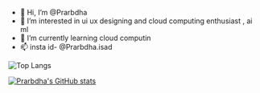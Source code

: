 - 👋 Hi, I’m @Prarbdha
- 👀 I’m interested in ui ux designing and cloud computing enthusiast , ai ml
- 🌱 I’m currently learning cloud computin
- 📫 insta id- @Prarbdha.isad



![Top Langs](https://github-readme-stats-plum-delta-91.vercel.app/api/top-langs/?username=Prarbdha&langs_count=8)

[![Prarbdha's GitHub stats](https://github-readme-stats-plum-delta-91.vercel.app/api?username=Prarbdha)](https://github.com/Prarbdha/github-readme-stats)


<!---
Prarbdha/Prarbdha is a ✨ special ✨ repository because its `README.md` (this file) appears on your GitHub profile.
You can click the Preview link to take a look at your changes.
--->
